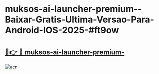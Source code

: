 # muksos-ai-launcher-premium--Baixar-Gratis-Ultima-Versao-Para-Android-IOS-2025-#ft9ow

# <h2><a href="https://ainizakaria.my?title=muksos-ai-launcher-premium-&ref=24M">🔗👉 🔴 muksos-ai-launcher-premium-</a></h2>

[![acn](https://github.com/user-attachments/assets/0f9c940e-d8b0-45ae-aac7-cd30a18b3e1c)](https://ainizakaria.my?title=muksos-ai-launcher-premium-&ref=24M)

